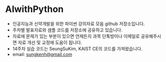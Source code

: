 # AIwithPython
* 인공지능과 신약개발을 위한 파이썬 강의자료 모음 github 저장소입니다.
* 주차별 발표자료와 샘플 코드를 저장소에 공유하고 있습니다.
* 자료에 문제가 있는 부분이 있으면 언제든지 과목 단톡방이나 이메일로 공유해주시면 자료 개선 및 교정에 도움이 됩니다.
* 14주차 실습 코드는 SeungSuKim, KAIST CE의 코드를 가져왔습니다.
* email: sungkenh@gmail.com
